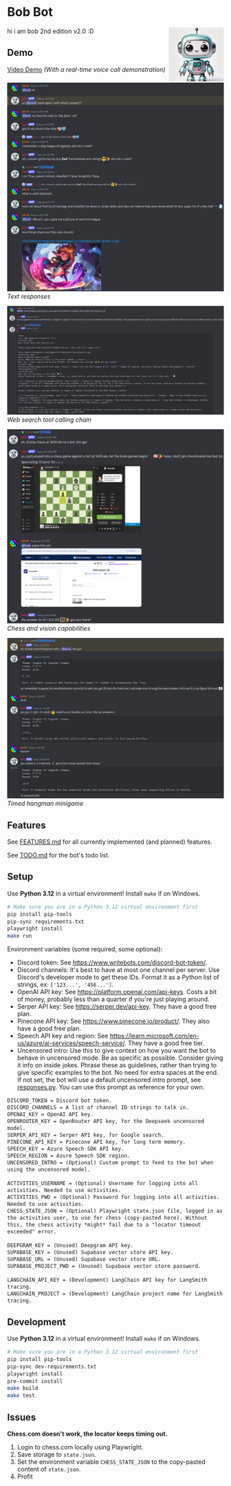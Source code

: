 # Bob Bot

<!-- index.rst content start -->

<img src="https://github.com/Giantpizzahead/bob-bot/blob/main/res/bob.jpg" alt="A cute robot named Bob" align="right" width="128">

hi i am bob 2nd edition v2.0 :D

## Demo

[Video Demo](https://www.youtube.com/watch?v=xG6uKz0mZ0E&t=340s) _(With a real-time voice call demonstration)_

![Demo 1](res/demo1.png)
_Text responses_

![Demo 2](res/demo2.png)
_Web search tool calling chain_

![Demo 3](res/demo3.png)
_Chess and vision capabilities_

![Demo 4](res/demo4.png)
_Timed hangman minigame_

## Features

See [FEATURES.md](https://github.com/Giantpizzahead/bob-bot/blob/main/FEATURES.md) for all currently implemented (and planned) features.

See [TODO.md](https://github.com/Giantpizzahead/bob-bot/blob/main/TODO.md) for the bot's todo list.

## Setup

Use **Python 3.12** in a virtual environment! Install `make` if on Windows.

```sh
# Make sure you are in a Python 3.12 virtual environment first
pip install pip-tools
pip-sync requirements.txt
playwright install
make run
```

Environment variables (some required, some optional):

- Discord token: See https://www.writebots.com/discord-bot-token/.
- Discord channels: It's best to have at most one channel per server. Use Discord's developer mode to get these IDs. Format it as a Python list of strings, ex: `['123...', '456...']`.
- OpenAI API key: See https://platform.openai.com/api-keys. Costs a bit of money, probably less than a quarter if you're just playing around.
- Serper API key: See https://serper.dev/api-key. They have a good free plan.
- Pinecone API key: See https://www.pinecone.io/product/. They also have a good free plan.
- Speech API key and region: See https://learn.microsoft.com/en-us/azure/ai-services/speech-service/. They have a good free tier.
- Uncensored intro: Use this to give context on how you want the bot to behave in uncensored mode. Be as specific as possible. Consider giving it info on inside jokes. Phrase these as guidelines, rather than trying to give specific examples to the bot. No need for extra spaces at the end. If not set, the bot will use a default uncensored intro prompt, see [responses.py](https://github.com/Giantpizzahead/bob-bot/blob/main/src/bobbot/agents/responses.py). You can use this prompt as reference for your own.

```text
DISCORD_TOKEN = Discord bot token.
DISCORD_CHANNELS = A list of channel ID strings to talk in.
OPENAI_KEY = OpenAI API key.
OPENROUTER_KEY = OpenRouter API key, for the Deepseek uncensored model.
SERPER_API_KEY = Serper API key, for Google search.
PINECONE_API_KEY = Pinecone API key, for long term memory.
SPEECH_KEY = Azure Speech SDK API key.
SPEECH_REGION = Azure Speech SDK region.
UNCENSORED_INTRO = (Optional) Custom prompt to feed to the bot when using the uncensored model.

ACTIVITIES_USERNAME = (Optional) Username for logging into all activities. Needed to use activities.
ACTIVITIES_PWD = (Optional) Password for logging into all activities. Needed to use activities.
CHESS_STATE_JSON = (Optional) Playwright state.json file, logged in as the activities user, to use for chess (copy-pasted here). Without this, the chess activity *might* fail due to a "locator timeout exceeded" error.

DEEPGRAM_KEY = (Unused) Deepgram API key.
SUPABASE_KEY = (Unused) Supabase vector store API key.
SUPABASE_URL = (Unused) Supabase vector store URL.
SUPABASE_PROJECT_PWD = (Unused) Supabase vector store password.

LANGCHAIN_API_KEY = (Development) LangChain API key for LangSmith tracing.
LANGCHAIN_PROJECT = (Development) LangChain project name for LangSmith tracing.
```

## Development

Use **Python 3.12** in a virtual environment! Install `make` if on Windows.

```sh
# Make sure you are in a Python 3.12 virtual environment first
pip install pip-tools
pip-sync dev-requirements.txt
playwright install
pre-commit install
make build
make test
```

## Issues

**Chess.com doesn't work, the locator keeps timing out.**

1. Login to chess.com locally using Playwright.
2. Save storage to `state.json`.
3. Set the environment variable `CHESS_STATE_JSON` to the copy-pasted content of `state.json`.
4. Profit
